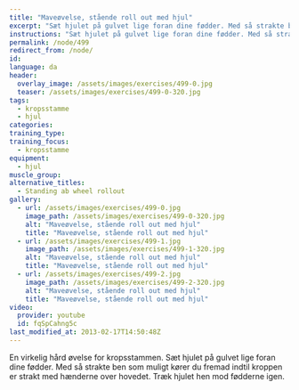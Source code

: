```yaml
---
title: "Maveøvelse, stående roll out med hjul"
excerpt: "Sæt hjulet på gulvet lige foran dine fødder. Med så strakte ben som muligt kører du fremad indtil kroppen er strakt med hænderne over hovedet. Træk hjulet hen mod fødderne igen."
instructions: "Sæt hjulet på gulvet lige foran dine fødder. Med så strakte ben som muligt kører du fremad indtil kroppen er strakt med hænderne over hovedet. Træk hjulet hen mod fødderne igen."
permalink: /node/499
redirect_from: /node/
id: 
language: da
header:
  overlay_image: /assets/images/exercises/499-0.jpg
  teaser: /assets/images/exercises/499-0-320.jpg
tags:
  - kropsstamme
  - hjul
categories:
training_type: 
training_focus: 
  - kropsstamme
equipment:
  - hjul
muscle_group:
alternative_titles:
  - Standing ab wheel rollout
gallery:
  - url: /assets/images/exercises/499-0.jpg
    image_path: /assets/images/exercises/499-0-320.jpg
    alt: "Maveøvelse, stående roll out med hjul"
    title: "Maveøvelse, stående roll out med hjul"
  - url: /assets/images/exercises/499-1.jpg
    image_path: /assets/images/exercises/499-1-320.jpg
    alt: "Maveøvelse, stående roll out med hjul"
    title: "Maveøvelse, stående roll out med hjul"
  - url: /assets/images/exercises/499-2.jpg
    image_path: /assets/images/exercises/499-2-320.jpg
    alt: "Maveøvelse, stående roll out med hjul"
    title: "Maveøvelse, stående roll out med hjul"
video:
  provider: youtube
  id: fqSpCahng5c
last_modified_at: 2013-02-17T14:50:48Z
---
```


En virkelig hård øvelse for kropsstammen. Sæt hjulet på gulvet lige foran dine fødder. Med så strakte ben som muligt kører du fremad indtil kroppen er strakt med hænderne over hovedet. Træk hjulet hen mod fødderne igen.
